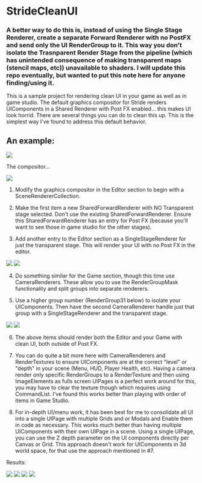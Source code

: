 # StrideCleanUI

### A better way to do this is, instead of using the Single Stage Renderer, create a separate Forward Renderer with no PostFX and send only the UI RenderGroup to it. This way you don't isolate the Trasnparent Render Stage from the pipeline (which has unintended consequence of making transparent maps (stencil maps, etc)) unavailable to shaders. I will update this repo eventually, but wanted to put this note here for anyone finding/using it.

This is a sample project for rendering clean UI in your game as well as in game studio. The default graphics compositor for Stride renders UIComponents in a Shared Renderer with Post FX enabled... this makes UI look horrid. There are several things you can do to clean this up. This is the simplest way I've found to address this default behavior.

## An example:

 <img src="ExampleUi.png">

The compositor...

 <img src="CleanGraphicsCompositor.png">

1) Modify the graphics compositor in the Editor section to begin with a SceneRendererCollection. 

2) Make the first item a new SharedForwardRenderer with NO Transparent stage selected. Don't use the existing SharedForwardRenderer. Ensure this SharedForwardRenderer has an entry for Post FX (because you'll want to see those in game studio for the other stages).

3) Add another entry to the Editor section as a SingleStageRenderer for just the transparent stage. This will render your UI with no Post FX in the editor.

 <img src="EditorRenderer.png">

 <img src="CustomSharedRenderer.png">

4) Do something similar for the Game section, though this time use CameraRenderers. These allow you to use the RenderGroupMask functionality and split groups into separate renderers.

5) Use a higher group number (RenderGroup31 below) to isolate your UIComponents. Then have the second CameraRenderer handle just that group with a SingleStageRenderer and the transparent stage.

 <img src="GameRenderer_0.png">
 
 <img src="GameRenderer_1.png">
 
 6) The above items should render both the Editor and your Game with clean UI, both outside of Post FX. 
 
 7) You can do quite a bit more here with CameraRenderers and RenderTextures to ensure UIComponents are at the correct "level" or "depth" in your scene (Menu, HUD, Player Health, etc). Having a camera render only specific RenderGroups to a RenderTexture and then using ImageElements as fulls screen UIPages is a perfect work around for this, you may have to clear the texture though which requires using CommandList. I've found this works better than playing with order of items in Game Studio.
 
 8) For in-depth UI/menu work, it has been best for me to consolidate all UI into a single UIPage with multiple Grids and or Modals and Enable them in code as necessary. This works much better than having multiple UIComponents with their own UIPage in a scene. Using a single UIPage, you can use the Z depth parameter on the UI components directly per Canvas or Grid. This approach doesn't work for UIComponents in 3d world space, for that use the approach mentioned in #7.
 
 Results:
 
  <img src="DefaultEditor_0.png">
  
  <img src="DefaultUIRendering.png">
  
  <img src="ModifiedEditor.png">
  
  <img src="ModifiedUIRendering.png">
